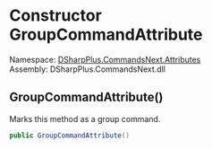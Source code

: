 # Constructor GroupCommandAttribute

Namespace: [DSharpPlus.CommandsNext.Attributes](DSharpPlus.CommandsNext.Attributes.md)  
Assembly: DSharpPlus.CommandsNext.dll

## <a id="DSharpPlus_CommandsNext_Attributes_GroupCommandAttribute__ctor"></a>GroupCommandAttribute\(\)

Marks this method as a group command.

```csharp
public GroupCommandAttribute()
```

